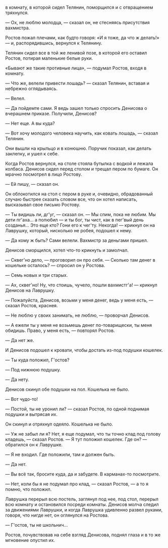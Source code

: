 в комнату, в которой сидел Телянин, поморщился и с отвращением тряхнулся.

— Ох, не люблю молодца, — сказал он, не стесняясь присутствия вахмистра.

Ростов пожал плечами, как будто говоря: «И я тоже, да что ж делать!» — и, распорядившись, вернулся к Телянину.

Телянин сидел все в той же ленивой позе, в которой его оставил Ростов, потирая маленькие белые руки.

«Бывают же такие противные лица», — подумал Ростов, входя в комнату.

— Что же, велели привести лошадь? — сказал Телянин, вставая и небрежно оглядываясь.

— Велел.

— Да пойдемте сами. Я ведь зашел только спросить Денисова о вчерашнем приказе. Получили, Денисов?

— Нет еще. А вы куда?

— Вот хочу молодого человека научить, как ковать лошадь, — сказал Телянин.

Они вышли на крыльцо и в конюшню. Поручик показал, как делать заклепку, и ушел к себе.

Когда Ростов вернулся, на столе стояла бутылка с водкой и лежала колбаса. Денисов сидел перед столом и трещал пером по бумаге. Он мрачно посмотрел в лицо Ростову.

— Ей пишу, — сказал он.

Он облокотился на стол с пером в руке и, очевидно, обрадованный случаю быстрее сказать словом все, что он хотел написать, высказывал свое письмо Ростову.

— Ты видишь ли, дг'уг, — сказал он. — Мы спим, пока не любим. Мы дети пг'аха… а полюбил — и ты бог, ты чист, как в пег'вый день созданья… Это еще кто? Гони его к чег'ту. Некогда! — крикнул он на Лаврушку, который, нисколько не робея, подошел к нему.

— Да кому ж быть? Сами велели. Вахмистр за деньгами пришел.

Денисов сморщился, хотел что-то крикнуть и замолчал.

— Сквег'но дело, — проговорил он про себя. — Сколько там денег в кошельке осталось? — спросил он у Ростова.

— Семь новых и три старых.

— Ах, сквег'но! Ну, что стоишь, чучело, пошли вахмистг'а! — крикнул Денисов на Лаврушку.

— Пожалуйста, Денисов, возьми у меня денег, ведь у меня есть, — сказал Ростов, краснея.

— Не люблю у своих занимать, не люблю, — проворчал Денисов.

— А ежели ты у меня не возьмешь денег по-товарищески, ты меня обидишь. Право, у меня есть, — повторял Ростов.

— Да нет же.

И Денисов подошел к кровати, чтобы достать из-под подушки кошелек.

— Ты куда положил, Г'остов?

— Под нижнюю подушку.

— Да нету.

Денисов скинул обе подушки на пол. Кошелька не было.

— Вот чудо-то!

— Постой, ты не уронил ли? — сказал Ростов, по одной поднимая подушки и вытрясая их.

Он скинул и отряхнул одеяло. Кошелька не было.

— Уж не забыл ли я? Нет, я еще подумал, что ты точно клад под голову кладешь, — сказал Ростов. — Я тут положил кошелек. Где он? — обратился он к Лаврушке.

— Я не входил. Где положили, там и должен быть.

— Да нет.

— Вы всё так, бросите куда, да и забудете. В карманах-то посмотрите.

— Нет, коли бы я не подумал про клад, — сказал Ростов, — а то я помню, что положил.

Лаврушка перерыл всю постель, заглянул под нее, под стол, перерыл всю комнату и остановился посреди комнаты. Денисов молча следил за движениями Лаврушки, и когда Лаврушка удивленно развел руками, говоря, что нигде нет, он оглянулся на Ростова.

— Г'остов, ты не школьнич…

Ростов, почувствовав на себе взгляд Денисова, поднял глаза и в то же мгновение опустил их.

